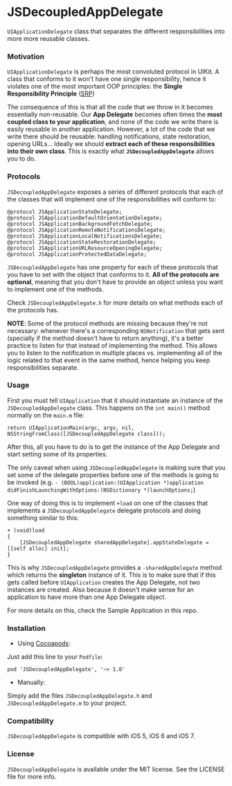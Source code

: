 JSDecoupledAppDelegate
======================

`UIApplicationDelegate` class that separates the different responsibilities into more more reusable classes.

### Motivation
`UIApplicationDelegate` is perhaps the most convoluted protocol in UIKit. A class that conforms to it won't have one single responsibility, hence it violates one of the most important OOP principles: the **Single Responsibility Principle** ([SRP](http://en.wikipedia.org/wiki/Single_responsibility_principle))

The consequence of this is that all the code that we throw in it becomes essentially non-reusable. Our **App Delegate** becomes often times the **most coupled class to your application**, and none of the code we write there is easily reusable in another application. However, a lot of the code that we write there should be reusable: handling notifications, state restoration, opening URLs... Ideally we should **extract each of these responsibilities into their own class**. This is exactly what **`JSDecoupledAppDelegate`** allows you to do.

### Protocols
`JSDecoupledAppDelegate` exposes a series of different protocols that each of the classes that will implement one of the responsibilities will conform to:

```objc
@protocol JSApplicationStateDelegate;
@protocol JSApplicationDefaultOrientationDelegate;
@protocol JSApplicationBackgroundFetchDelegate;
@protocol JSApplicationRemoteNotificationsDelegate;
@protocol JSApplicationLocalNotificationsDelegate;
@protocol JSApplicationStateRestorationDelegate;
@protocol JSApplicationURLResourceOpeningDelegate;
@protocol JSApplicationProtectedDataDelegate;
```

`JSDecoupledAppDelegate` has one property for each of these protocols that you have to set with the object that conforms to it.
**All of the protocols are optional**, meaning that you don't have to provide an object unless you want to implement one of the methods.

Check `JSDecoupledAppDelegate.h` for more details on what methods each of the protocols has.

**NOTE**:
Some of the protocol methods are missing because they're not necessary: whenever there's a corresponding `NSNotification` that gets sent (specially if the method doesn't have to return anything), it's a better practice to listen for that instead of implementing the method. This allows you to listen to the notification in multiple places vs. implementing all of the logic related to that event in the same method, hence helping you keep responsibilities separate.

### Usage
First you must tell `UIApplication` that it should instantiate an instance of the `JSDecoupledAppDelegate` class. This happens on the `int main()` method normally on the `main.m` file:

```objc
return UIApplicationMain(argc, argv, nil, NSStringFromClass([JSDecoupledAppDelegate class]));
```

After this, all you have to do is to get the instance of the App Delegate and start setting some of its properties.

The only caveat when using `JSDecoupledAppDelegate` is making sure that you set some of the delegate properties before one of the methods is going to be invoked (e.g. `- (BOOL)application:(UIApplication *)application didFinishLaunchingWithOptions:(NSDictionary *)launchOptions;`)

One way of doing this is to implement `+load` on one of the classes that implements a `JSDecoupledAppDelegate` delegate protocols and doing something similar to this:

```objc
+ (void)load
{
    [JSDecoupledAppDelegate sharedAppDelegate].appStateDelegate = [[self alloc] init];
}
```

This is why `JSDecoupledAppDelegate` provides a `-sharedAppDelegate` method which returns the **singleton** instance of it. This is to make sure that if this gets called before `UIApplication` creates the App Delegate, not two instances are created. Also because it doesn't make sense for an application to have more than one App Delegate object.

For more details on this, check the Sample Application in this repo.

### Installation

- Using [Cocoapods](http://cocoapods.org/):

Just add this line to your `Podfile`:

```
pod 'JSDecoupledAppDelegate', '~> 1.0'
```

- Manually:

Simply add the files `JSDecoupledAppDelegate.h` and `JSDecoupledAppDelegate.m` to your project.

### Compatibility
`JSDecoupledAppDelegate` is compatible with iOS 5, iOS 6 and iOS 7.

### License
`JSDecoupledAppDelegate` is available under the MIT license. See the LICENSE file for more info.
